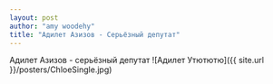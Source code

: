 ```yaml
---
layout: post
author: "amy woodehy"
title: "Адилет Азизов - Серьёзный депутат"
---
```

Адилет Азизов - серьёзный депутат
![Адилет Утютютю]({{ site.url }}/posters/ChloeSingle.jpg)

